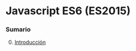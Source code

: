 # Javascript ES6 (ES2015)
### Sumario
0. [Introducción](https://github.com/Area51TrainingCenter/javascript_group10/tree/master/Clase00)
